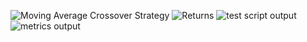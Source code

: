 ![Moving Average Crossover Strategy](https://github.com/user-attachments/assets/c78642c2-d059-4b8b-89b8-07012cb90456)
![Returns](https://github.com/user-attachments/assets/531e4f0e-19a1-401b-a5d2-b9b669856057)
![test script output](https://github.com/user-attachments/assets/b51077a4-cf0e-4b55-9e58-5db05fe62063)
![metrics output](https://github.com/user-attachments/assets/5974d30b-73d2-4442-9769-1e1038b57fb0)

